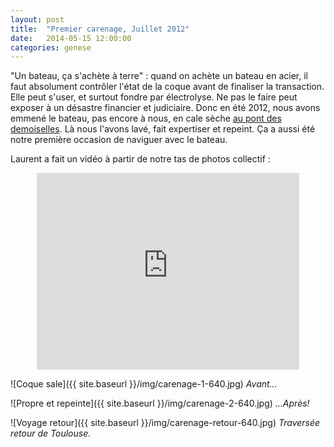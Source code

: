 ```yaml
---
layout: post
title:  "Premier carenage, Juillet 2012"
date:   2014-05-15 12:00:00
categories: genese
---
```


"Un bateau, ça s'achète à terre" : quand on achète un bateau en acier,
il faut absolument contrôler l'état de la coque avant de finaliser la
transaction. Elle peut s'user, et surtout fondre par électrolyse. Ne
pas le faire peut exposer à un désastre financier et judiciaire. Donc
en été 2012, nous avons emmené le bateau, pas encore à nous, en cale
sèche [au pont des demoiselles](). Là nous l'avons lavé, fait
expertiser et repeint. Ça a aussi été notre première occasion de
naviguer avec le bateau.

Laurent a fait un vidéo à partir de notre tas de photos collectif :

<p style='text-align: center'>
  <iframe
    style="text-align: center;"
    width="420" height="315"
    src="http://www.youtube.com/embed/DkDe-lXr3ts"
    frameborder="0" allowfullscreen>
  </iframe>
</p>

![Coque sale]({{ site.baseurl }}/img/carenage-1-640.jpg)
_Avant..._

![Propre et repeinte]({{ site.baseurl }}/img/carenage-2-640.jpg)
_...Après!_

![Voyage retour]({{ site.baseurl }}/img/carenage-retour-640.jpg)
_Traversée retour de Toulouse._
